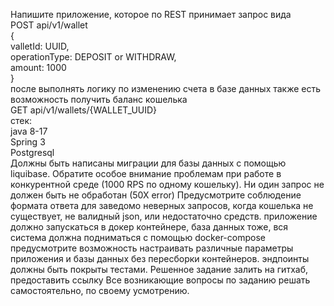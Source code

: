 Напишите приложение, которое по REST принимает запрос вида  
POST api/v1/wallet  
{  
valletId: UUID,  
operationType: DEPOSIT or WITHDRAW,  
amount: 1000  
 }  
после выполнять логику по изменению счета в базе данных
также есть возможность получить баланс кошелька  
GET api/v1/wallets/{WALLET_UUID}  
стек:  
java 8-17  
Spring 3  
Postgresql  
Должны быть написаны миграции для базы данных с помощью liquibase.
Обратите особое внимание проблемам при работе в конкурентной среде (1000 RPS по
одному кошельку). Ни один запрос не должен быть не обработан (50Х error)
Предусмотрите соблюдение формата ответа для заведомо неверных запросов, когда
кошелька не существует, не валидный json, или недостаточно средств.
приложение должно запускаться в докер контейнере, база данных тоже, вся система
должна подниматься с помощью docker-compose
предусмотрите возможность настраивать различные параметры приложения и базы
данных без пересборки контейнеров.
эндпоинты должны быть покрыты тестами.
Решенное задание залить на гитхаб, предоставить ссылку
Все возникающие вопросы по заданию решать самостоятельно, по своему
усмотрению.
